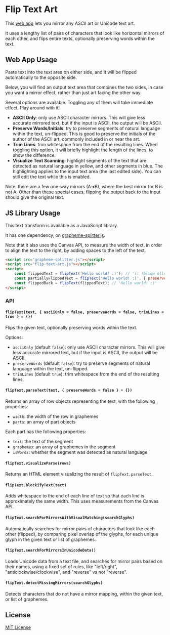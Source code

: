 # Flip Text Art

This [web app](https://1j01.github.io/flip-text-art) lets you mirror any ASCII art or Unicode text art.

It uses a lengthy list of pairs of characters that look like horizontal mirrors of each other,
and flips entire texts, optionally preserving words within the text.

## Web App Usage

Paste text into the text area on either side, and it will be flipped automatically to the opposite side.

Below, you will find an output text area that combines the two sides, in case you want a mirror effect, rather than just art facing the other way.

Several options are available. Toggling any of them will take immediate effect. Play around with it!

- **ASCII Only**: only use ASCII character mirrors. This will give less accurate mirrored text, but if the input is ASCII, the output will be ASCII.
- **Preserve Words/Initials**: try to preserve segments of natural language within the text, un-flipped. This is good to preserve the initials of the author of the ASCII art, commonly included in or near the art.
- **Trim Lines**: trim whitespace from the end of the resulting lines. When toggling this option, it will briefly highlight the length of the lines, to show the difference.
- **Visualize Text Scanning**: highlight segments of the text that are detected as natural language in yellow, and other segments in blue. The highlighting applies to the input text area (the last edited side). You can still edit the text while this is enabled.

Note: there are a few one-way mirrors (A➔B), where the best mirror for B is not A. Other than these special cases, flipping the output back to the input should give the original text.

## JS Library Usage

This text transform is available as a JavaScript library.

It has one dependency, on [grapheme-splitter.js](https://github.com/orling/grapheme-splitter).

Note that it also uses the Canvas API, to measure the width of text, in order to align the text to the right,
by adding spaces to the left of the text.

```html
<script src="grapheme-splitter.js"></script>
<script src="flip-text-art.js"></script>
<script>
	const flippedText = flipText('Hello world! :)'); // '(: !blɿow ollɘH'
	const partiallyFlippedText = flipText('Hello world! :)', { preserveWords: true }); // '(: !Hello world'
	const flippedBack = flipText(flippedText); // 'Hello world! :)'
</script>
```

### API

#### `flipText(text, { asciiOnly = false, preserveWords = false, trimLines = true } = {})`

Flips the given text, optionally preserving words within the text.

Options:
- `asciiOnly` (default `false`): only use ASCII character mirrors. This will give less accurate mirrored text, but if the input is ASCII, the output will be ASCII.
- `preserveWords` (default `false`): try to preserve segments of natural language within the text, un-flipped.
- `trimLines` (default `true`): trim whitespace from the end of the resulting lines.

#### `flipText.parseText(text, { preserveWords = false } = {})`

Returns an array of row objects representing the text, with the following properties:
- `width`: the width of the row in graphemes
- `parts`: an array of part objects

Each part has the following properties:
- `text`: the text of the segment
- `graphemes`: an array of graphemes in the segment
- `isWords`: whether the segment was detected as natural language

#### `flipText.visualizeParse(rows)`

Returns an HTML element visualizing the result of `flipText.parseText`.

#### `flipText.blockifyText(text)`

Adds whitespace to the end of each line of text so that each line is approximately the same width.
This uses measurements from the Canvas API.

#### `flipText.searchForMirrorsWithVisualMatching(searchGlyphs)`

Automatically searches for mirror pairs of characters that look like each other (flipped),
by comparing pixel overlap of the glyphs, for each unique glyph in the given text or list of graphemes.

#### `flipText.searchForMirrorsInUnicodeData()`

Loads Unicode data from a text file, and searches for mirror pairs based on their names, using a fixed set of rules, like "left/right", "anticlockwise/clockwise", and "reverse" vs not "reverse".

#### `flipText.detectMissingMirrors(searchGlyphs)`

Detects characters that do not have a mirror mapping, within the given text, or list of graphemes.


## License

[MIT License](./MIT-LICENSE.txt)
